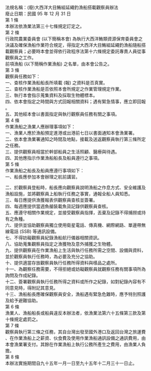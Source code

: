 法規名稱：(廢)大西洋大目鮪組延繩釣漁船搭載觀察員辦法  
廢止日期：民國 95 年 12 月 31 日  
第 1 條  
本辦法依漁業法第三十七條規定訂定之。  
第 2 條  
行政院農業委員會 (以下簡稱本會) 為執行大西洋鮪類資源保育委員會之  
決議及確保漁船作業符合規定，得指定大西洋大目鮪組延繩釣漁船隨船搭  
載觀察員；必要時本會並得依行政程序法第十六條規定委託專責人員從事  
觀察員之工作。  
前項漁船 (以下簡稱作業漁船) 之名單，由本會公告之。  
第 3 條  
觀察員任務如下：  
一、查核作業漁船船長所填載 (報) 之資料是否真實。  
二、查核作業漁船是否依照本會所規定之作業管理規定作業。  
三、執行本會指示蒐集資料及採取生物體標本。  
四、依本會指定之時間與方式回報相關資料；遇有緊急情事，應立即回報  
。  
五、其他經本會以書面指定與執行觀察員任務有關之事項。  
第 4 條  
作業漁船之漁業人應辦理事項如下：  
一、漁業人應於漁船預定進港或出港前七日以書面通知本會漁業署。  
二、依本會漁業署通知之時間及地點，接載及送返觀察員執行第三條所定  
之任務。  
三、提供觀察員相當於幹部船員之生活照顧、醫療與待遇。  
四、其他應指示作業漁船船長及船員遵行之事項。  
第 5 條  
作業漁船之船長及船員應遵行事項如下：  
一、船長應參加本會辦理之航前講習。  


二、於觀察員登船時，船長應向觀察員說明漁船之作息方式、安全維護及  
漁船設施，並將觀察員上船執行任務之事實，通報全船人員知悉。  
三、每日應提供漁獲報表供觀察員查核並簽署。  
四、每週應提供當週魚艙裝載魚貨記錄供觀察員查核。  
五、應遵守相關作業規定，並接受觀察員指揮，丟棄及記錄不得捕撈或持  
有之魚種。  
六、提供並協助觀察員獨立使用衛星電話、傳真機、網際網路、單邊帶無  
線電話 (SSB) 等通訊設備。  
七、不得妨礙觀察員紀錄漁船航行儀器相關資訊。  
八、協助蒐集觀察員指定之漁獲物及意外捕獲之生物體。  
九、提供觀察員在作業漁船上生活與執行任務所需之空間、設備與資料，  
並於觀察員執行任務時，為必要及充分之協助。  
十、提供適當存放觀察員執行任務所得資料與樣品之處所。  
十一、為觀察任務需要，不得拒絕或妨礙觀察員就觀察任務有關事項所為  
詢問及作成紀錄。  
十二、簽署觀察員執行任務所得之資料或所作之紀錄，如對紀錄內容有不  
同意見時，得附記其意見。  
十三、漁船船長應確保觀察員安全，漁船遇有緊急危難時，應予特別照護  
及給予避難協助。  
第 6 條  
漁業人、漁船船長或船員違反本辦法者，依漁業法第六十五條第三款及第  
十條規定處罰之。  
第 7 條  
觀察員執行第三條之任務，其自台灣出發至國外港口及返回台灣之旅運費  
、在作業漁船上之薪資、伙食費及使用作業漁船通訊設備之通訊費用，由  
本會漁業署支付。其餘在作業漁船上執行公務所產生之費用，由漁業人負  
擔。  
第 8 條  
本辦法實施期間自九十五年一月一日至九十五年十二月三十一日止。  


